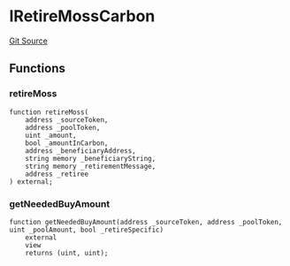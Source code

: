 # IRetireMossCarbon
[Git Source](https://github.com/KlimaDAO/klimadao-solidity/blob/b98fc1e8b7dcf2a7b80bbaba384c8c84431739fc/src/retirement_v1/interfaces/IRetireMossCarbon.sol)


## Functions
### retireMoss


```solidity
function retireMoss(
    address _sourceToken,
    address _poolToken,
    uint _amount,
    bool _amountInCarbon,
    address _beneficiaryAddress,
    string memory _beneficiaryString,
    string memory _retirementMessage,
    address _retiree
) external;
```

### getNeededBuyAmount


```solidity
function getNeededBuyAmount(address _sourceToken, address _poolToken, uint _poolAmount, bool _retireSpecific)
    external
    view
    returns (uint, uint);
```

